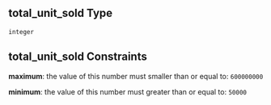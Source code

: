 ## total_unit_sold Type

`integer`

## total_unit_sold Constraints

**maximum**: the value of this number must smaller than or equal to: `600000000`

**minimum**: the value of this number must greater than or equal to: `50000`
